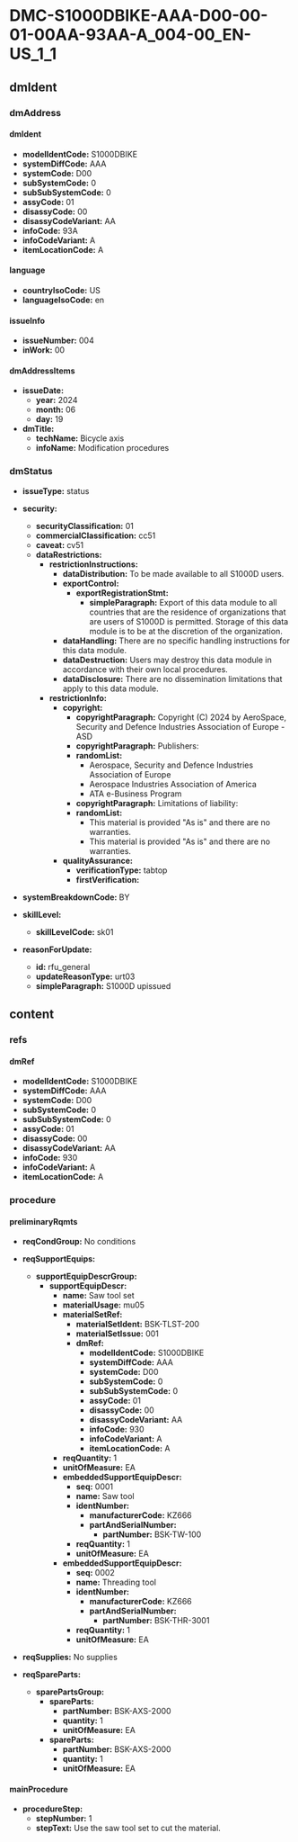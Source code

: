 # DMC-S1000DBIKE-AAA-D00-00-01-00AA-93AA-A_004-00_EN-US_1_1

## dmIdent

### dmAddress

#### dmIdent

*   **modelIdentCode:** S1000DBIKE
*   **systemDiffCode:** AAA
*   **systemCode:** D00
*   **subSystemCode:** 0
*   **subSubSystemCode:** 0
*   **assyCode:** 01
*   **disassyCode:** 00
*   **disassyCodeVariant:** AA
*   **infoCode:** 93A
*   **infoCodeVariant:** A
*   **itemLocationCode:** A

#### language

*   **countryIsoCode:** US
*   **languageIsoCode:** en

#### issueInfo

*   **issueNumber:** 004
*   **inWork:** 00

#### dmAddressItems

*   **issueDate:**
    *   **year:** 2024
    *   **month:** 06
    *   **day:** 19
*   **dmTitle:**
    *   **techName:** Bicycle axis
    *   **infoName:** Modification procedures

### dmStatus

*   **issueType:** status
*   **security:**
    *   **securityClassification:** 01
    *   **commercialClassification:** cc51
    *   **caveat:** cv51
    *   **dataRestrictions:**
        *   **restrictionInstructions:**
            *   **dataDistribution:** To be made available to all S1000D users.
            *   **exportControl:**
                *   **exportRegistrationStmt:**
                    *   **simpleParagraph:** Export of this data module to all countries that are the residence of organizations that are users of S1000D is permitted. Storage of this data module is to be at the discretion of the organization.
            *   **dataHandling:** There are no specific handling instructions for this data module.
            *   **dataDestruction:** Users may destroy this data module in accordance with their own local procedures.
            *   **dataDisclosure:** There are no dissemination limitations that apply to this data module.
        *   **restrictionInfo:**
            *   **copyright:**
                *   **copyrightParagraph:** Copyright (C) 2024 by AeroSpace, Security and Defence Industries Association of Europe - ASD
                *   **copyrightParagraph:** Publishers:
                *   **randomList:**
                    *   Aerospace, Security and Defence Industries Association of Europe
                    *   Aerospace Industries Association of America
                    *   ATA e-Business Program
                *   **copyrightParagraph:** Limitations of liability:
                *   **randomList:**
                    *   This material is provided "As is" and there are no warranties.
                    *   This material is provided "As is" and there are no warranties.
            *   **qualityAssurance:**
                *   **verificationType:** tabtop
                *   **firstVerification:**

*   **systemBreakdownCode:** BY
*   **skillLevel:**
    *   **skillLevelCode:** sk01
*   **reasonForUpdate:**
    *   **id:** rfu_general
    *   **updateReasonType:** urt03
    *   **simpleParagraph:** S1000D upissued

## content

### refs

#### dmRef

*   **modelIdentCode:** S1000DBIKE
*   **systemDiffCode:** AAA
*   **systemCode:** D00
*   **subSystemCode:** 0
*   **subSubSystemCode:** 0
*   **assyCode:** 01
*   **disassyCode:** 00
*   **disassyCodeVariant:** AA
*   **infoCode:** 930
*   **infoCodeVariant:** A
*   **itemLocationCode:** A

### procedure

#### preliminaryRqmts

*   **reqCondGroup:** No conditions
*   **reqSupportEquips:**
    *   **supportEquipDescrGroup:**
        *   **supportEquipDescr:**
            *   **name:** Saw tool set
            *   **materialUsage:** mu05
            *   **materialSetRef:**
                *   **materialSetIdent:** BSK-TLST-200
                *   **materialSetIssue:** 001
                *   **dmRef:**
                    *   **modelIdentCode:** S1000DBIKE
                    *   **systemDiffCode:** AAA
                    *   **systemCode:** D00
                    *   **subSystemCode:** 0
                    *   **subSubSystemCode:** 0
                    *   **assyCode:** 01
                    *   **disassyCode:** 00
                    *   **disassyCodeVariant:** AA
                    *   **infoCode:** 930
                    *   **infoCodeVariant:** A
                    *   **itemLocationCode:** A
            *   **reqQuantity:** 1
            *   **unitOfMeasure:** EA
            *   **embeddedSupportEquipDescr:**
                *   **seq:** 0001
                *   **name:** Saw tool
                *   **identNumber:**
                    *   **manufacturerCode:** KZ666
                    *   **partAndSerialNumber:**
                        *   **partNumber:** BSK-TW-100
                *   **reqQuantity:** 1
                *   **unitOfMeasure:** EA
            *   **embeddedSupportEquipDescr:**
                *   **seq:** 0002
                *   **name:** Threading tool
                *   **identNumber:**
                    *   **manufacturerCode:** KZ666
                    *   **partAndSerialNumber:**
                        *   **partNumber:** BSK-THR-3001
                *   **reqQuantity:** 1
                *   **unitOfMeasure:** EA

*   **reqSupplies:** No supplies
*   **reqSpareParts:**
    *   **sparePartsGroup:**
        *   **spareParts:**
            *   **partNumber:** BSK-AXS-2000
            *   **quantity:** 1
            *   **unitOfMeasure:** EA
        *   **spareParts:**
            *   **partNumber:** BSK-AXS-2000
            *   **quantity:** 1
            *   **unitOfMeasure:** EA

#### mainProcedure

*   **procedureStep:**
    *   **stepNumber:** 1
    *   **stepText:** Use the saw tool set to cut the material.